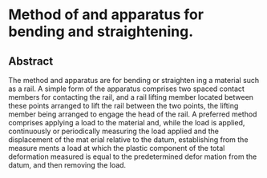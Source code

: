 # Method of and apparatus for bending and straightening.

## Abstract
The method and apparatus are for bending or straighten ing a material such as a rail. A simple form of the apparatus comprises two spaced contact members for contacting the rail, and a rail lifting member located between these points arranged to lift the rail between the two points, the lifting member being arranged to engage the head of the rail. A preferred method comprises applying a load to the material and, while the load is applied, continuously or periodically measuring the load applied and the displacement of the mat erial relative to the datum, establishing from the measure ments a load at which the plastic component of the total deformation measured is equal to the predetermined defor mation from the datum, and then removing the load.